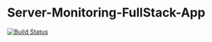 # Server-Monitoring-FullStack-App


[![Build Status](https://travis-ci.com/AbdQaadir/Server-Monitoring-FullStack-App.svg?branch=week3)](https://travis-ci.com/AbdQaadir/Server-Monitoring-FullStack-App)

